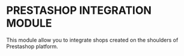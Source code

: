 PRESTASHOP INTEGRATION MODULE
=============================
This module allow you to integrate shops created on the shoulders of Prestashop platform.
